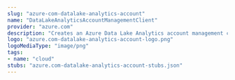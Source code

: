 ```yaml
---
slug: "azure-com-datalake-analytics-account"
name: "DataLakeAnalyticsAccountManagementClient"
provider: "azure.com"
description: "Creates an Azure Data Lake Analytics account management client."
logo: "azure.com-datalake-analytics-account-logo.png"
logoMediaType: "image/png"
tags:
- name: "cloud"
stubs: "azure.com-datalake-analytics-account-stubs.json"
---
```

